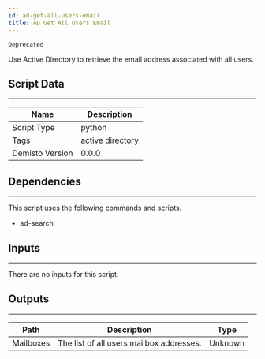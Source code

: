 ```yaml
---
id: ad-get-all-users-email
title: AD Get All Users Email
---
```


`Deprecated`

Use Active Directory to retrieve the email address associated with all users.

## Script Data
---

| **Name** | **Description** |
| --- | --- |
| Script Type | python |
| Tags | active directory |
| Demisto Version | 0.0.0 |

## Dependencies
---
This script uses the following commands and scripts.
* ad-search

## Inputs
---
There are no inputs for this script.

## Outputs
---

| **Path** | **Description** | **Type** |
| --- | --- | --- |
| Mailboxes | The list of all users mailbox addresses. | Unknown |
